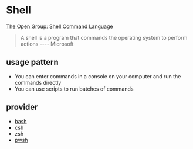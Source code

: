 # Shell
[The Open Group: Shell Command Language](https://pubs.opengroup.org/onlinepubs/9799919799/)

> A shell is a program that commands the operating system to perform actions ---- Microsoft

## usage pattern
- You can enter commands in a console on your computer and run the commands directly
- You can use scripts to run batches of commands

## provider
- [bash](https://github.com/davidkhala/linux-utils/blob/main/shell/bash.md)
- csh
- zsh
- [pwsh](https://github.com/davidkhala/windows-utils/tree/master/powershell)

